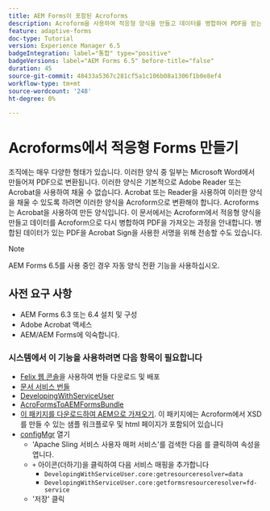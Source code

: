 ```yaml
---
title: AEM Forms이 포함된 Acroforms
description: Acroform을 사용하여 적응형 양식을 만들고 데이터를 병합하여 PDF을 얻는 과정을 단계별로 설명하는 자습서입니다. 그런 다음 병합된 데이터가 있는 PDF을 Acrobat Sign을 사용하여 서명하도록 전송할 수 있습니다.
feature: adaptive-forms
doc-type: Tutorial
version: Experience Manager 6.5
badgeIntegration: label="통합" type="positive"
badgeVersions: label="AEM Forms 6.5" before-title="false"
duration: 45
source-git-commit: 48433a5367c281cf5a1c106b08a1306f1b0e8ef4
workflow-type: tm+mt
source-wordcount: '248'
ht-degree: 0%

---
```



# Acroforms에서 적응형 Forms 만들기

조직에는 매우 다양한 형태가 있습니다. 이러한 양식 중 일부는 Microsoft Word에서 만들어져 PDF으로 변환됩니다. 이러한 양식은 기본적으로 Adobe Reader 또는 Acrobat을 사용하여 채울 수 없습니다. Acrobat 또는 Reader을 사용하여 이러한 양식을 채울 수 있도록 하려면 이러한 양식을 Acroform으로 변환해야 합니다. Acroforms는 Acrobat을 사용하여 만든 양식입니다. 이 문서에서는 Acroform에서 적응형 양식을 만들고 데이터를 Acroform으로 다시 병합하여 PDF을 가져오는 과정을 안내합니다. 병합된 데이터가 있는 PDF을 Acrobat Sign을 사용한 서명을 위해 전송할 수도 있습니다.

>[!NOTE]
>
>AEM Forms 6.5를 사용 중인 경우 자동 양식 전환 기능을 사용하십시오.

## 사전 요구 사항

* AEM Forms 6.3 또는 6.4 설치 및 구성
* Adobe Acrobat 액세스
* AEM/AEM Forms에 익숙합니다.

### 시스템에서 이 기능을 사용하려면 다음 항목이 필요합니다

* [Felix 웹 콘솔](http://localhost:4502/system/console/bundles)을 사용하여 번들 다운로드 및 배포
* [문서 서비스 번들](/help/forms/assets/common-osgi-bundles/AEMFormsDocumentServices.core-1.0-SNAPSHOT.jar)
* [DevelopingWithServiceUser](/help/forms/assets/common-osgi-bundles/DevelopingWithServiceUser.jar)
* [AcroFormsToAEMFormsBundle](https://forms.enablementadobe.com/content/DemoServerBundles/AcroFormToAEMForm.core-1.0-SNAPSHOT.jar)
* [이 패키지를 다운로드하여 AEM으로 가져오기](assets/acro-form-aem-form.zip). 이 패키지에는 Acroform에서 XSD를 만들 수 있는 샘플 워크플로우 및 html 페이지가 포함되어 있습니다
* [configMgr](http://localhost:4502/system/console/configMgr) 열기
   * &#39;Apache Sling 서비스 사용자 매퍼 서비스&#39;를 검색한 다음 를 클릭하여 속성을 엽니다.
   * `+` 아이콘(더하기)을 클릭하여 다음 서비스 매핑을 추가합니다
      * `DevelopingWithServiceUser.core:getresourceresolver=data`
      * `DevelopingWithServiceUser.core:getformsresourceresolver=fd-service`
   * &#39;저장&#39; 클릭

